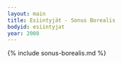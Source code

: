 ```yaml
---
layout: main
title: Esiintyjät - Sonus Borealis
bodyid: esiintyjat
year: 2008
---
```

{% include sonus-borealis.md %}
